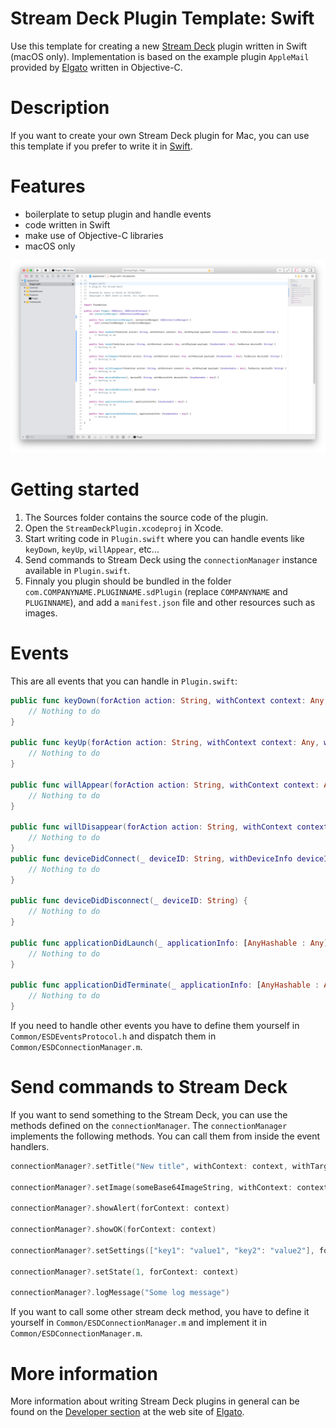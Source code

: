 # Stream Deck Plugin Template: Swift

Use this template for creating a new [Stream Deck](https://www.elgato.com/gaming/stream-deck) plugin written in Swift (macOS only).
Implementation is based on the example plugin `AppleMail` provided by [Elgato](https://github.com/elgatosf/streamdeck-applemail) written in Objective-C.


# Description

If you want to create your own Stream Deck plugin for Mac, you can use this template if you prefer to write it in [Swift](https://docs.swift.org/swift-book/LanguageGuide/TheBasics.html).


# Features

- boilerplate to setup plugin and handle events
- code written in Swift
- make use of Objective-C libraries
- macOS only

![](screenshot.png)


# Getting started

1. The Sources folder contains the source code of the plugin.
2. Open the `StreamDeckPlugin.xcodeproj` in Xcode.
3. Start writing code in `Plugin.swift` where you can handle events like `keyDown`, `keyUp`, `willAppear`, etc...
4. Send commands to Stream Deck using the `connectionManager` instance available in `Plugin.swift`.
5. Finnaly you plugin should be bundled in the folder `com.COMPANYNAME.PLUGINNAME.sdPlugin` (replace `COMPANYNAME` and `PLUGINNAME`), and add a `manifest.json` file and other resources such as images.

# Events

This are all events that you can handle in `Plugin.swift`:

```Swift
public func keyDown(forAction action: String, withContext context: Any, withPayload payload: [AnyHashable : Any], forDevice deviceID: String) {
    // Nothing to do
}

public func keyUp(forAction action: String, withContext context: Any, withPayload payload: [AnyHashable : Any], forDevice deviceID: String) {
    // Nothing to do
}

public func willAppear(forAction action: String, withContext context: Any, withPayload payload: [AnyHashable : Any], forDevice deviceID: String) {
    // Nothing to do
}

public func willDisappear(forAction action: String, withContext context: Any, withPayload payload: [AnyHashable : Any], forDevice deviceID: String) {
    // Nothing to do
}
public func deviceDidConnect(_ deviceID: String, withDeviceInfo deviceInfo: [AnyHashable : Any]) {
    // Nothing to do
}

public func deviceDidDisconnect(_ deviceID: String) {
    // Nothing to do
}

public func applicationDidLaunch(_ applicationInfo: [AnyHashable : Any]) {
    // Nothing to do
}

public func applicationDidTerminate(_ applicationInfo: [AnyHashable : Any]) {
    // Nothing to do
}
```

If you need to handle other events you have to define them yourself in `Common/ESDEventsProtocol.h` and dispatch them in `Common/ESDConnectionManager.m`.

# Send commands to Stream Deck

If you want to send something to the Stream Deck, you can use the methods defined on the `connectionManager`. The `connectionManager` implements the following methods. You can call them from inside the event handlers.

```swift
connectionManager?.setTitle("New title", withContext: context, withTarget: ESDSDKTarget.HardwareAndSoftware.rawValue)

connectionManager?.setImage(someBase64ImageString, withContext: context, withTarget: ESDSDKTarget.HardwareOnly.rawValue)

connectionManager?.showAlert(forContext: context)

connectionManager?.showOK(forContext: context)

connectionManager?.setSettings(["key1": "value1", "key2": "value2"], forContext: context)

connectionManager?.setState(1, forContext: context)

connectionManager?.logMessage("Some log message")

```

If you want to call some other stream deck method, you have to define it yourself in `Common/ESDConnectionManager.m` and implement it in `Common/ESDConnectionManager.m`.

# More information

More information about writing Stream Deck plugins in general can be found on the [Developer section](https://developer.elgato.com/documentation/stream-deck/sdk/overview/) at the web site of [Elgato](https://developer.elgato.com/documentation/stream-deck/sdk/overview/).
